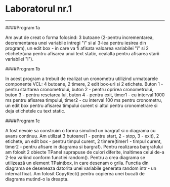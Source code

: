 # Laboratorul nr.1

---

####Program 1a

Am avut de creat o forma folosind: 3 butoane (2-pentru incrementarea, decrementarea unei variabile intregi "i" si al 3-lea pentru iesirea din program),
un edit box - in care va fi afisata valoarea variabilei "i" si 2 etichete(una pentru afisarea unui text static, cealalta pentru afisarea starii variabilei "i"). 

####Program 1b

In acest program a trebuit de realizat un cronometru utilizind urmatoarele componente VCL: 4 butoane, 2 timere, 2 edit box-uri si 2 etichete. 
Buton 1 - pentru startarea cronometrului, buton 2 - pentru oprirea cronometrului, buton 3 - pentru resetarea lui, buton 4 - pentru exit, timer1 - cu interval 
1000 ms pentru afisarea timpului, timer2 - cu interval 100 ms pentru cronometru, un edit box pentru afisarea timpului curent si altul pentru cronometrare 
si deja etichetele cu text static.

####Program 1c

A fost nevoie sa construim o forma simulind un bargraf si o diagrama cu avans continuu. Am utilizat 3 butoane(1 - pentru start, 2 - stop, 3 - exit), 2 etichete, 
un edit box - pentru timpul curent, 2 timere(timer1 - timpul curent, timer2 - pentru afisare in diagrama si bargraf). Pentru realizarea bargrafului am folosit
2 obiecte TPanel suprapuse de culori diferite, inaltimea celui de-a 2-lea variind conform functiei random(). Pentru a crea diagrama se utilizează un element 
TPaintbox, in care desenam o grila. Functia din diagrama se deseneaza datorita unei variabile generata random intr - un interval fixat. Am folosit CopyRect() 
pentru copierea unei bucati de diagrama mutind-o la dreapta.


